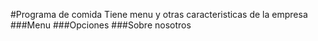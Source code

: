 #Programa de comida 
Tiene menu y otras caracteristicas de la empresa 
###Menu
###Opciones 
###Sobre nosotros 
